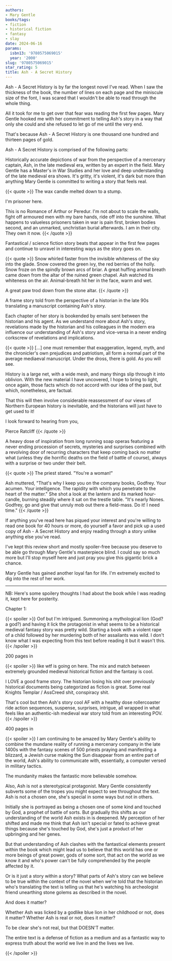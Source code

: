 ```yaml
---
authors:
- Mary Gentle
books/tags:
- fiction
- historical fiction
- fantasy
- slay
date: 2024-06-16
params:
  isbn13: '9780575069015'
  year: '2000'
slug: '9780575069015'
star_rating: 5
title: Ash - A Secret History
---
```


Ash - A Secret History is by far the longest novel I've read. When I saw the thickness of the book, the number of lines on each page and the miniscule size of the font, I was scared that I wouldn't be able to read through the whole thing.

All it took for me to get over that fear was reading the first few pages. Mary Gentle hooked me with her commitment to telling Ash's story in a way that only she could and she refused to let go of me until the very end.

<!--more-->

That's because Ash - A Secret History is one thousand one hundred and thirteen pages of gold.

Ash - A Secret History is comprised of the following parts:

Historically accurate depictions of war from the perspective of a mercenary captain, Ash, in the late medieval era, written by an expert in the field. Mary Gentle has a Master's in War Studies and her love and deep understanding of the late medieval era shows. It's gritty, it's violent, it's dark but more than anything Mary Gentle is committed to writing a story that feels real.

{{< quote >}} The wax candle melted down to a stump.

I'm prisoner here.

This is no Romance of Arthur or Peredur. I'm not about to scale the walls, fight off armoured men with my bare hands, ride off into the sunshine. What happens to valueless prisoners taken in war is pain first, broken bodies second, and an unmarked, unchristian burial afterwards. I am in their city. They own it now. {{< /quote >}}

Fantastical / science fiction story beats that appear in the first few pages and continue to unravel in interesting ways as the story goes on.

{{< quote >}} Snow whirled faster from the invisible whiteness of the sky into the glade. Snow covered the green ivy, the red berries of the holly. Snow froze on the spindly brown arcs of briar. A great huffing animal breath came down from the altar of the ruined green chapel. Ash watched its whiteness on the air. Animal-breath hit her in the face, warm and wet.

A great paw trod down from the stone altar. {{< /quote >}}

A frame story told from the perspective of a historian in the late 90s translating a manuscript containing Ash's story.

Each chapter of her story is bookended by emails sent between the historian and his agent. As we understand more about Ash's story, revelations made by the historian and his colleagues in the modern era influence our understanding of Ash's story and vice-versa in a never ending corkscrew of revelations and implications.

{{< quote >}} [...] one must remember that exaggeration, legend, myth, and the chronicler's own prejudices and patriotism, all form a normal part of the average mediaeval manuscript. Under the dross, there is gold. As you will see.

History is a large net, with a wide mesh, and many things slip through it into oblivion. With the new material I have uncovered, I hope to bring to light, once again, those facts which do not accord with our idea of the past, but which, nonetheless, are factual.

That this will then involve considerable reassessment of our views of Northern European history is inevitable, and the historians will just have to get used to it!

I look forward to hearing from you,

Pierce Ratcliff {{< /quote >}}

A heavy dose of inspiration from long running soap operas featuring a never ending procession of secrets, mysteries and surprises combined with a revolving door of recurring characters that keep coming back no matter what (unless they die horrific deaths on the field of battle of course), always with a surprise or two under their belt.

{{< quote >}} The priest stared. "You're a woman!"

Ash muttered, "That's why I keep you on the company books, Godfrey. Your acumen. Your intelligence. The rapidity with which you penetrate to the heart of the matter." She shot a look at the lantern and its marked hour-candle, burning steadily where it sat on the trestle table. "It's nearly Nones. Godfrey, go and give that unruly mob out there a field-mass. Do it! I need time." {{< /quote >}}

If anything you've read here has piqued your interest and you're willing to read one book for 40 hours or more, do yourself a favor and pick up a used copy of Ash - A Secret History and enjoy reading through a story unlike anything else you've read.

I've kept this review short and mostly spoiler-free because you deserve to be able go through Mary Gentle's masterpiece blind. I could say so much more but I'll stop myself here and just pray you give this gigantic brick a chance.

Mary Gentle has gained another loyal fan for life. I'm extremely excited to dig into the rest of her work.

---

NB: Here's some spoilery thoughts I had about the book while I was reading it, kept here for posterity.

Chapter 1:

{{< spoiler >}} Oof but I'm intrigued. Summoning a mythological lion (God? a god?) and having it lick the protagonist in what seems to be a historical medieval fantasy story was pretty wild. Starting a book with a violent rape of a child followed by her murdering both of her assailants was wild. I don't know what I was expecting from this text before reading it but it wasn't this. {{< /spoiler >}}

200 pages in

{{< spoiler >}} like wtf is going on here. The mix and match between extremely grounded medieval historical fiction and the fantasy is cool.

I LOVE a good frame story. The historian losing his shit over previously historical documents being categorized as fiction is great. Some real Knights Templar / AssCreed shit, conspiracy shit.

That's cool but then Ash's story cool AF with a healthy dose rollercoaster ride action sequences, suspense, surprises, intrigue, all wrapped in what feels like an authentic-ish medieval war story told from an interesting POV. {{< /spoiler >}}

400 pages in

{{< spoiler >}} I am continuing to be amazed by Mary Gentle's ability to combine the mundane reality of running a mercenary company in the late 1400s with the fantasy scenes of 500 priests praying and manifesting a blizzard, a Jewish curse making the Sun disappear from an entire part of the world, Ash's ability to communicate with, essentially, a computer versed in military tactics.

The mundanity makes the fantastic more believable somehow.

Also, Ash is not a stereotypical protagonist. Mary Gentle consistently subverts some of the tropes you might expect to see throughout the text. Ash is not a chosen one, she's special in some ways but not in others.

Initially she is portrayed as being a chosen one of some kind and touched by God, a prophet of battle of sorts. But gradually this shifts as our understanding of the world Ash exists in is deepened. My perception of her shifted and made me think that Ash isn't special or fated to achieve great things because she's touched by God, she's just a product of her upbringing and her genes.

But that understanding of Ash clashes with the fantastical elements present within the book which might lead us to believe that this world has one or more beings of great power, gods of some sort, that act on the world as we know it and who's power can't be fully comprehended by the people affected by it.

Or is it just a story within a story? What parts of Ash's story can we believe to be true within the context of the novel when we're told that the historian who's translating the text is telling us that he's watching his archeologist friend unearthing stone golems as described in the novel.

And does it matter?

Whether Ash was licked by a godlike blue lion in her childhood or not, does it matter? Whether Ash is real or not, does it matter?

To be clear she's not real, but that DOESN'T matter.

The entire text is a defense of fiction as a medium and as a fantastic way to express truth about the world we live in and the lives we live.

{{< /spoiler >}}
